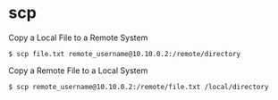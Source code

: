 # scp

Copy a Local File to a Remote System
```
$ scp file.txt remote_username@10.10.0.2:/remote/directory
```

Copy a Remote File to a Local System
```
$ scp remote_username@10.10.0.2:/remote/file.txt /local/directory
```
